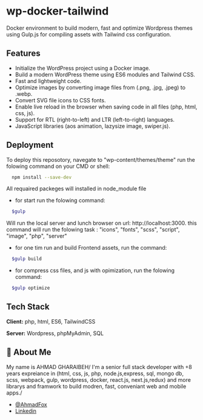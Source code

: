 # wp-docker-tailwind

Docker environment to build modern, fast and optimize Wordpress themes using Gulp.js for compiling assets with Tailwind css configuration.


## Features

- Initialize the WordPress project using a Docker image.
- Build a modern WordPress theme using ES6 modules and Tailwind CSS.
- Fast and lightweight code.
- Optimize images by converting image files from (.png, .jpg, .jpeg) to .webp.
- Convert SVG file icons to CSS fonts.
- Enable live reload in the browser when saving code in all files (php, html, css, js).
- Support for RTL (right-to-left) and LTR (left-to-right) languages.
- JavaScript libraries (aos animation, lazysize image, swiper.js).


## Deployment

To deploy this reposotory, navegate to "wp-content/themes/theme" run the folowing command on your CMD or shell:

```bash
  npm install --save-dev
```

All requaired packeges will installed in node_module file 

- for start run the folowing command:
```bash
  $gulp
```
Will run the local server and lunch browser on url: http://localhost:3000.
this command will run the folowing task :
"icons", "fonts", "scss", "script", "image", "php", "server"

- for one tim run and build Frontend assets, run the command:
```bash
  $gulp build
```

- for compress css files, and js with opimization, run the folowing command:
```bash
  $gulp optimize
```

## Tech Stack

**Client:** php, html, ES6, TailwindCSS

**Server:** Wordpress, phpMyAdmin, SQL


## 🚀 About Me
My name is AHMAD GHARAIBEH/
I'm a senior full stack developer with +8 years expreiance in (html, css, js, php, node.js,express, sql, mongo db, scss, webpack, gulp, wordpress, docker, react.js, next.js,redux) and more librarys and framwork to build modren, fast, conveniant web and mobile apps./

- [@AhmadFox](https://github.com/AhmadFox)
- [Linkedin](https://www.linkedin.com/in/dev-ahmad-gharaibeh)


